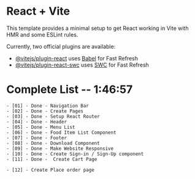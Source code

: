 # React + Vite

This template provides a minimal setup to get React working in Vite with HMR and some ESLint rules.

Currently, two official plugins are available:

- [@vitejs/plugin-react](https://github.com/vitejs/vite-plugin-react/blob/main/packages/plugin-react/README.md) uses [Babel](https://babeljs.io/) for Fast Refresh
- [@vitejs/plugin-react-swc](https://github.com/vitejs/vite-plugin-react-swc) uses [SWC](https://swc.rs/) for Fast Refresh

# Complete List -- 1:46:57
    - [01] - Done - Navigation Bar
    - [02] - Done - Create Pages
    - [03] - Done - Setup React Router
    - [04] - Done - Header
    - [05] - Done - Menu List    
    - [06] - Done - Food Item List Component
    - [07] - Done - Footer
    - [08] - Done - Download Component
    - [09] - Done - Make Website Responsive
    - [10] - Done - Create Sign-in / Sign-Up component    
    - [11] - Done -  Create Cart Page
    
    - [12] - Create Place order page